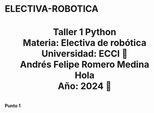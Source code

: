 # ELECTIVA-ROBOTICA
<h1 align="center">Taller 1 Python<br>
Materia: Electiva de robótica<br>
Universidad: ECCI 🏫<br>
Andrés Felipe Romero Medina<br> 
Hola<br> 
Año: 2024 📅</h1><br>
<strong>Punto 1</strong>

